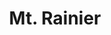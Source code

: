 ---
layout: post
title: Mt. Rainier
excerpt: Some mountain
tags: Travel Photos
travel:
  - stop: Naches Peak Loop Trail
    mapQuery: Naches+Peak+Loop+Trail,+WA
    items: 
      - text: |
          We went around the east side of Rainier early in the morning (the only real time to go, otherwise you'll be in line waiting to enter the park). On the way is a trailhead off of 410, Naches Peak Loop Trail. It's an easy hike with great views of the surrounding area and Rainier.
      - img: https://lh3.googleusercontent.com/L_v9jA6DhxVfcAL4RVcI5Ze4WeXAtPMsZmjsmpGrIg7ahhcCmpQniMWHxwI4sK0jxWYEq0k6EAvI-so6V8zv0VyZTHTD81ywzRY5Gn22fYo2qd1T2FANR97HGiizoOCIC7AEyVJuXXo=w2400
      - img: https://lh3.googleusercontent.com/dtk3S-aq_2qHkOXdkarzczdBlyKt912g-hI3StT-t6Cu_E97AurixOeSJariYHUBi9f4NoJGeyzblHU2v0r8_gkkCdlqKhzt87ECyqxag_JH2k4Xr0bEr5fjYbgWnuHDLg-hs0G8Wf8=w2400
      - img: https://lh3.googleusercontent.com/SJpK89X-i_ARwEwOagBPyvydLvn-n5-AMdeqIJ27CROzt5p3LF1SCYSBEo529s4HuUZKXmc5rlcOfrNtFDWCkDTaQGo04XWKMCkWDWCpn7SYFPOoE073G-IFzu7PwI39w33QoZ7-Bcc=w2400
      - img: https://lh3.googleusercontent.com/UJbu3xZj281zopOOlU60iqwGa4bRVZLJLtvUKJ0essUaOEk5EAZxOIcC0yA58JCV6foRJnRXCFwGUcRbjchM030GK5QMtSAC7iNA6Z6WK1w40scBR4QGdRYfj3goASD48eW_MW75my8=w2400

  - stop: Stevens Canyon Rd
    mapQuery: Mount+Rainier,+WA
    items:
      - text: |
          We went around the east side of Rainier early in the morning (the only real time to go, otherwise you'll be in line waiting to enter the park). It's a fun drive up with great views of the tallest mountain in the state of Washington. 
      - img: https://lh3.googleusercontent.com/wbONaaXQyKsJVYnJByRpdx0trfvn5YJ7dIrbMmIQC1lMn4c1AD1dKm2MkuSrgv7eYF32jXnmHo2XwQF1WOn0C6zK9Z-M7fPc0GExmwE7x23LPz5VtNkwxJtmMVG5Kelb29cAMWKxamY=w2400
  
  - stop: Paradise
    mapQuery: Paradise+Mt.+Rainier
    items:
      - text: |
          So I'm looking at these photos I took and they just don't quite work. It's an enormous mountain that you really just need to see in person.
      - img: https://lh3.googleusercontent.com/L2hHMgIThFO-uEk6maMEfZF5tTgY_o0wjr5bbpvhxcIyxpmusdt2IBXP8xvPhpRQAW6OlLk4G2toSFAZRVx44sfeeEm32XGwKQ8DpmZi4528KqKzKnqM9MSqEEZd5_3VKHmIewZMHy4=w2400
      - text: |
          But anyway, Paradise is about as close to the peak as the general public gets, unless you're hiking up or attempting to summit it. Worth going to. It was busy, though, so we didn't stay long.<br><br>
          Down the hill a bit is Longmire, where the national park lodge is. There is a small cafe and a gift shop. Both were fairly busy, even given the COVID situation.
---
